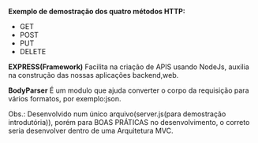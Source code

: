 **Exemplo de demostração dos quatro métodos HTTP:**
- GET
- POST
- PUT
- DELETE

**EXPRESS(Framework)** 
Facilita na criação de APIS usando NodeJs, auxilia na construção das nossas aplicações backend,web.

**BodyParser** 
É um modulo que ajuda converter o corpo da requisição para vários formatos, por exemplo:json.

Obs.: Desenvolvido num único arquivo(server.js(para demostração introdutória)), porém para BOAS PRÁTICAS no desenvolvimento, o correto seria desenvolver dentro de uma Arquitetura MVC.